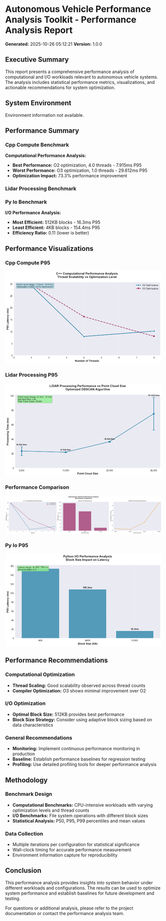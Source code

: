 # Autonomous Vehicle Performance Analysis Toolkit - Performance Analysis Report

**Generated:** 2025-10-26 05:12:21
**Version:** 1.0.0

## Executive Summary

This report presents a comprehensive performance analysis of computational and I/O workloads 
relevant to autonomous vehicle systems. The analysis includes statistical performance metrics, 
visualizations, and actionable recommendations for system optimization.

## System Environment

Environment information not available.

## Performance Summary

### Cpp Compute Benchmark

**Computational Performance Analysis:**

- **Best Performance:** O2 optimization, 4.0 threads - 7.915ms P95
- **Worst Performance:** O3 optimization, 1.0 threads - 29.612ms P95
- **Optimization Impact:** 73.3% performance improvement

### Lidar Processing Benchmark

### Py Io Benchmark

**I/O Performance Analysis:**

- **Most Efficient:** 512KB blocks - 16.3ms P95
- **Least Efficient:** 4KB blocks - 154.4ms P95
- **Efficiency Ratio:** 0.11 (lower is better)

## Performance Visualizations

### Cpp Compute P95

![Cpp Compute P95](figs/cpp_compute_p95.png)

### Lidar Processing P95

![Lidar Processing P95](figs/lidar_processing_p95.png)

### Performance Comparison

![Performance Comparison](figs/performance_comparison.png)

### Py Io P95

![Py Io P95](figs/py_io_p95.png)

## Performance Recommendations

### Computational Optimization

- **Thread Scaling:** Good scalability observed across thread counts
- **Compiler Optimization:** O3 shows minimal improvement over O2
### I/O Optimization

- **Optimal Block Size:** 512KB provides best performance
- **Block Size Strategy:** Consider using adaptive block sizing based on data characteristics

### General Recommendations

- **Monitoring:** Implement continuous performance monitoring in production
- **Baseline:** Establish performance baselines for regression testing
- **Profiling:** Use detailed profiling tools for deeper performance analysis
## Methodology

### Benchmark Design
- **Computational Benchmarks:** CPU-intensive workloads with varying optimization levels and thread counts
- **I/O Benchmarks:** File system operations with different block sizes
- **Statistical Analysis:** P50, P95, P99 percentiles and mean values

### Data Collection
- Multiple iterations per configuration for statistical significance
- Wall-clock timing for accurate performance measurement
- Environment information capture for reproducibility

## Conclusion

This performance analysis provides insights into system behavior under different workloads 
and configurations. The results can be used to optimize system performance and establish 
baselines for future development and testing.

For questions or additional analysis, please refer to the project documentation or 
contact the performance analysis team.